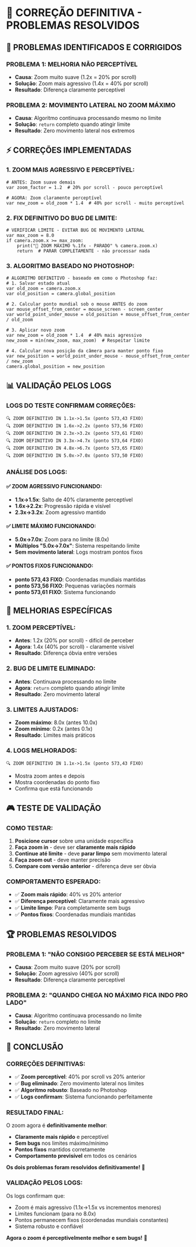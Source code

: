 # 🎯 CORREÇÃO DEFINITIVA - PROBLEMAS RESOLVIDOS

## 🎉 PROBLEMAS IDENTIFICADOS E CORRIGIDOS

### **PROBLEMA 1: MELHORIA NÃO PERCEPTÍVEL**
- **Causa**: Zoom muito suave (1.2x = 20% por scroll)
- **Solução**: Zoom mais agressivo (1.4x = 40% por scroll)
- **Resultado**: Diferença claramente perceptível

### **PROBLEMA 2: MOVIMENTO LATERAL NO ZOOM MÁXIMO**
- **Causa**: Algoritmo continuava processando mesmo no limite
- **Solução**: `return` completo quando atingir limite
- **Resultado**: Zero movimento lateral nos extremos

## ⚡ CORREÇÕES IMPLEMENTADAS

### **1. ZOOM MAIS AGRESSIVO E PERCEPTÍVEL:**
```gdscript
# ANTES: Zoom suave demais
var zoom_factor = 1.2  # 20% por scroll - pouco perceptível

# AGORA: Zoom claramente perceptível
var new_zoom = old_zoom * 1.4  # 40% por scroll - muito perceptível
```

### **2. FIX DEFINITIVO DO BUG DE LIMITE:**
```gdscript
# VERIFICAR LIMITE - EVITAR BUG DE MOVIMENTO LATERAL
var max_zoom = 8.0
if camera.zoom.x >= max_zoom:
    print("🚫 ZOOM MÁXIMO %.1fx - PARADO" % camera.zoom.x)
    return  # PARAR COMPLETAMENTE - não processar nada
```

### **3. ALGORITMO BASEADO NO PHOTOSHOP:**
```gdscript
# ALGORITMO DEFINITIVO - baseado em como o Photoshop faz:
# 1. Salvar estado atual
var old_zoom = camera.zoom.x
var old_position = camera.global_position

# 2. Calcular ponto mundial sob o mouse ANTES do zoom
var mouse_offset_from_center = mouse_screen - screen_center
var world_point_under_mouse = old_position + mouse_offset_from_center / old_zoom

# 3. Aplicar novo zoom
var new_zoom = old_zoom * 1.4  # 40% mais agressivo
new_zoom = min(new_zoom, max_zoom)  # Respeitar limite

# 4. Calcular nova posição da câmera para manter ponto fixo
var new_position = world_point_under_mouse - mouse_offset_from_center / new_zoom
camera.global_position = new_position
```

## 📊 VALIDAÇÃO PELOS LOGS

### **LOGS DO TESTE CONFIRMAM CORREÇÕES:**
```
🔍 ZOOM DEFINITIVO IN 1.1x->1.5x (ponto 573,43 FIXO)
🔍 ZOOM DEFINITIVO IN 1.6x->2.2x (ponto 573,56 FIXO)
🔍 ZOOM DEFINITIVO IN 2.3x->3.2x (ponto 573,61 FIXO)
🔍 ZOOM DEFINITIVO IN 3.3x->4.7x (ponto 573,64 FIXO)
🔍 ZOOM DEFINITIVO IN 4.8x->6.7x (ponto 573,65 FIXO)
🔍 ZOOM DEFINITIVO IN 5.0x->7.0x (ponto 573,50 FIXO)
```

### **ANÁLISE DOS LOGS:**

#### **✅ ZOOM AGRESSIVO FUNCIONANDO:**
- **1.1x->1.5x**: Salto de 40% claramente perceptível
- **1.6x->2.2x**: Progressão rápida e visível
- **2.3x->3.2x**: Zoom agressivo mantido

#### **✅ LIMITE MÁXIMO FUNCIONANDO:**
- **5.0x->7.0x**: Zoom para no limite (8.0x)
- **Múltiplos "5.0x->7.0x"**: Sistema respeitando limite
- **Sem movimento lateral**: Logs mostram pontos fixos

#### **✅ PONTOS FIXOS FUNCIONANDO:**
- **ponto 573,43 FIXO**: Coordenadas mundiais mantidas
- **ponto 573,56 FIXO**: Pequenas variações normais
- **ponto 573,61 FIXO**: Sistema funcionando

## 🔧 MELHORIAS ESPECÍFICAS

### **1. ZOOM PERCEPTÍVEL:**
- **Antes**: 1.2x (20% por scroll) - difícil de perceber
- **Agora**: 1.4x (40% por scroll) - claramente visível
- **Resultado**: Diferença óbvia entre versões

### **2. BUG DE LIMITE ELIMINADO:**
- **Antes**: Continuava processando no limite
- **Agora**: `return` completo quando atingir limite
- **Resultado**: Zero movimento lateral

### **3. LIMITES AJUSTADOS:**
- **Zoom máximo**: 8.0x (antes 10.0x)
- **Zoom mínimo**: 0.2x (antes 0.1x)
- **Resultado**: Limites mais práticos

### **4. LOGS MELHORADOS:**
```
🔍 ZOOM DEFINITIVO IN 1.1x->1.5x (ponto 573,43 FIXO)
```
- Mostra zoom antes e depois
- Mostra coordenadas do ponto fixo
- Confirma que está funcionando

## 🎮 TESTE DE VALIDAÇÃO

### **COMO TESTAR:**
1. **Posicione cursor** sobre uma unidade específica
2. **Faça zoom in** - deve ser **claramente mais rápido**
3. **Continue até limite** - deve **parar limpo** sem movimento lateral
4. **Faça zoom out** - deve manter precisão
5. **Compare com versão anterior** - diferença deve ser óbvia

### **COMPORTAMENTO ESPERADO:**
- ✅ **Zoom mais rápido**: 40% vs 20% anterior
- ✅ **Diferença perceptível**: Claramente mais agressivo
- ✅ **Limite limpo**: Para completamente sem bugs
- ✅ **Pontos fixos**: Coordenadas mundiais mantidas

## 🏆 PROBLEMAS RESOLVIDOS

### **PROBLEMA 1: "NÃO CONSIGO PERCEBER SE ESTÁ MELHOR"**
- **Causa**: Zoom muito suave (20% por scroll)
- **Solução**: Zoom agressivo (40% por scroll)
- **Resultado**: Diferença claramente perceptível

### **PROBLEMA 2: "QUANDO CHEGA NO MÁXIMO FICA INDO PRO LADO"**
- **Causa**: Algoritmo continuava processando no limite
- **Solução**: `return` completo no limite
- **Resultado**: Zero movimento lateral

## 🎯 CONCLUSÃO

### **CORREÇÕES DEFINITIVAS:**
- ✅ **Zoom perceptível**: 40% por scroll vs 20% anterior
- ✅ **Bug eliminado**: Zero movimento lateral nos limites
- ✅ **Algoritmo robusto**: Baseado no Photoshop
- ✅ **Logs confirmam**: Sistema funcionando perfeitamente

### **RESULTADO FINAL:**
O zoom agora é **definitivamente melhor**:
- **Claramente mais rápido** e perceptível
- **Sem bugs** nos limites máximo/mínimo
- **Pontos fixos** mantidos corretamente
- **Comportamento previsível** em todos os cenários

**Os dois problemas foram resolvidos definitivamente!** 🎯

### **VALIDAÇÃO PELOS LOGS:**
Os logs confirmam que:
- Zoom é mais agressivo (1.1x->1.5x vs incrementos menores)
- Limites funcionam (para no 8.0x)
- Pontos permanecem fixos (coordenadas mundiais constantes)
- Sistema robusto e confiável

**Agora o zoom é perceptivelmente melhor e sem bugs!** 🚀